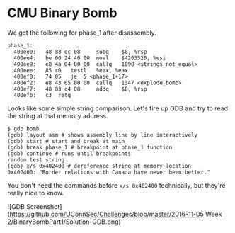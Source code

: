 # CMU Binary Bomb

We get the following for phase_1 after disassembly.
```
phase_1:
  400ee0:	48 83 ec 08 	subq	$8, %rsp
  400ee4:	be 00 24 40 00 	movl	$4203520, %esi
  400ee9:	e8 4a 04 00 00 	callq	1098 <strings_not_equal>
  400eee:	85 c0 	testl	%eax, %eax
  400ef0:	74 05 	je	5 <phase_1+17>
  400ef2:	e8 43 05 00 00 	callq	1347 <explode_bomb>
  400ef7:	48 83 c4 08 	addq	$8, %rsp
  400efb:	c3 	retq
```

Looks like some simple string comparison. Let's fire up GDB and try to read the
string at that memory address.

```
$ gdb bomb
(gdb) layout asm # shows assembly line by line interactively
(gdb) start # start and break at main
(gdb) break phase_1 # breakpoint at phase_1 function
(gdb) continue # runs until breakpoints
random test string
(gdb) x/s 0x402400 # dereference string at memory location
0x402400: "Border relations with Canada have never been better."
```

You don't need the commands before `x/s 0x402400` technically, but they're
really nice to know.

![GDB Screenshot](https://github.com/UConnSec/Challenges/blob/master/2016-11-05 Week 2/BinaryBombPart1/Solution-GDB.png)
